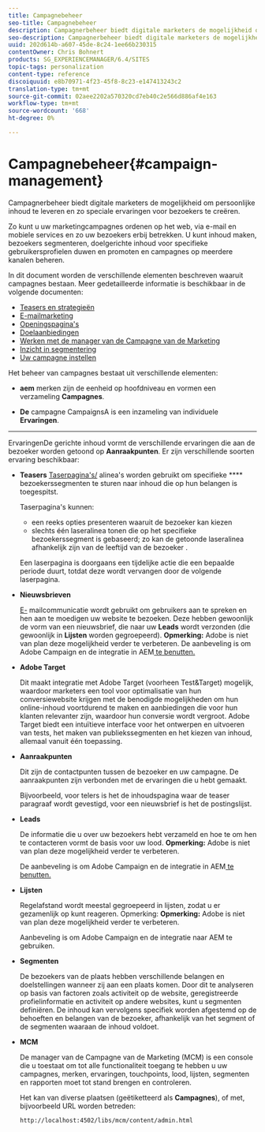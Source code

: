 ```yaml
---
title: Campagnebeheer
seo-title: Campagnebeheer
description: Campagnerbeheer biedt digitale marketers de mogelijkheid om persoonlijke inhoud te leveren en zo speciale ervaringen voor bezoekers te creëren. Zo kunt u uw marketingcampagnes ordenen op het web, via e-mail en mobiele services en zo uw bezoekers erbij betrekken.
seo-description: Campagnerbeheer biedt digitale marketers de mogelijkheid om persoonlijke inhoud te leveren en zo speciale ervaringen voor bezoekers te creëren. Zo kunt u uw marketingcampagnes ordenen op het web, via e-mail en mobiele services en zo uw bezoekers erbij betrekken.
uuid: 202d614b-a607-45de-8c24-1ee66b230315
contentOwner: Chris Bohnert
products: SG_EXPERIENCEMANAGER/6.4/SITES
topic-tags: personalization
content-type: reference
discoiquuid: e8b70971-4f23-45f8-8c23-e147413243c2
translation-type: tm+mt
source-git-commit: 02aee2202a570320cd7eb40c2e566d886af4e163
workflow-type: tm+mt
source-wordcount: '668'
ht-degree: 0%

---
```



# Campagnebeheer{#campaign-management}

Campagnerbeheer biedt digitale marketers de mogelijkheid om persoonlijke inhoud te leveren en zo speciale ervaringen voor bezoekers te creëren.

Zo kunt u uw marketingcampagnes ordenen op het web, via e-mail en mobiele services en zo uw bezoekers erbij betrekken. U kunt inhoud maken, bezoekers segmenteren, doelgerichte inhoud voor specifieke gebruikersprofielen duwen en promoten en campagnes op meerdere kanalen beheren.

In dit document worden de verschillende elementen beschreven waaruit campagnes bestaan. Meer gedetailleerde informatie is beschikbaar in de volgende documenten:

* [Teasers en strategieën](/help/sites-classic-ui-authoring/classic-personalization-campaigns-teasers-strategy.md)
* [E-mailmarketing](/help/sites-classic-ui-authoring/classic-personalization-campaigns-email.md)
* [Openingspagina&#39;s](/help/sites-classic-ui-authoring/classic-personalization-campaigns-landingpage.md)
* [Doelaanbiedingen](/help/sites-classic-ui-authoring/classic-personalization-campaigns-target-offers.md)
* [Werken met de manager van de Campagne van de Marketing](/help/sites-classic-ui-authoring/classic-personalization-campaigns-mktg-manager.md)
* [Inzicht in segmentering](/help/sites-classic-ui-authoring/classic-personalization-campaigns-segmentation.md)
* [Uw campagne instellen](/help/sites-classic-ui-authoring/classic-personalization-campaigns-setting-up-your.md)

Het beheer van campagnes bestaat uit verschillende elementen:

* **aem**
merken zijn de eenheid op hoofdniveau en vormen een verzameling 
**Campagnes**.

* **De**
campagne CampaignsA is een inzameling van individuele 
**Ervaringen**.

* ****
ErvaringenDe gerichte inhoud vormt de verschillende ervaringen die aan de bezoeker worden getoond op 
**Aanraakpunten**. Er zijn verschillende soorten ervaring beschikbaar:

   * **Teasers**
      [Taserpagina&#39;s/](#teasers) alinea&#39;s worden gebruikt om specifieke  **** bezoekerssegmenten te sturen naar inhoud die op hun belangen is toegespitst.

      Taserpagina&#39;s kunnen:

      * een reeks opties presenteren waaruit de bezoeker kan kiezen
      * slechts één laseralinea tonen die op het specifieke bezoekerssegment is gebaseerd; zo kan de getoonde laseralinea afhankelijk zijn van de leeftijd van de bezoeker .

      Een laserpagina is doorgaans een tijdelijke actie die een bepaalde periode duurt, totdat deze wordt vervangen door de volgende laserpagina.

   * **Nieuwsbrieven**

      [E-](#emailmarketing) mailcommunicatie wordt gebruikt om gebruikers aan te spreken en hen aan te moedigen uw website te bezoeken. Deze hebben gewoonlijk de vorm van een nieuwsbrief, die naar uw **Leads** wordt verzonden (die gewoonlijk in **Lijsten** worden gegroepeerd). **Opmerking:** Adobe is niet van plan deze mogelijkheid verder te verbeteren. De aanbeveling is om Adobe Campaign en de integratie in AEM[ te benutten.](/help/sites-administering/campaign.md)

   * **Adobe Target**

      Dit maakt integratie met Adobe Target (voorheen Test&amp;Target) mogelijk, waardoor marketers een tool voor optimalisatie van hun conversiewebsite krijgen met de benodigde mogelijkheden om hun online-inhoud voortdurend te maken en aanbiedingen die voor hun klanten relevanter zijn, waardoor hun conversie wordt vergroot. Adobe Target biedt een intuïtieve interface voor het ontwerpen en uitvoeren van tests, het maken van publiekssegmenten en het kiezen van inhoud, allemaal vanuit één toepassing.


* **Aanraakpunten**

   Dit zijn de contactpunten tussen de bezoeker en uw campagne. De aanraakpunten zijn verbonden met de ervaringen die u hebt gemaakt.

   Bijvoorbeeld, voor telers is het de inhoudspagina waar de teaser paragraaf wordt gevestigd, voor een nieuwsbrief is het de postingslijst.

* **Leads**

   De informatie die u over uw bezoekers hebt verzameld en hoe te om hen te contacteren vormt de basis voor uw lood. **Opmerking:** Adobe is niet van plan deze mogelijkheid verder te verbeteren.

   De aanbeveling is om Adobe Campaign en de integratie in AEM[ te benutten.](/help/sites-administering/campaign.md)

* **Lijsten**

   Regelafstand wordt meestal gegroepeerd in lijsten, zodat u er gezamenlijk op kunt reageren. Opmerking: **Opmerking:** Adobe is niet van plan deze mogelijkheid verder te verbeteren.

   Aanbeveling is om Adobe Campaign en de integratie naar AEM te gebruiken.[](/help/sites-administering/campaign.md)

* **Segmenten**

   De bezoekers van de plaats hebben verschillende belangen en doelstellingen wanneer zij aan een plaats komen. Door dit te analyseren op basis van factoren zoals activiteit op de website, geregistreerde profielinformatie en activiteit op andere websites, kunt u segmenten definiëren. De inhoud kan vervolgens specifiek worden afgestemd op de behoeften en belangen van de bezoeker, afhankelijk van het segment of de segmenten waaraan de inhoud voldoet.

* **MCM**

   De manager van de Campagne van de Marketing (MCM) is een console die u toestaat om tot alle functionaliteit toegang te hebben u uw campagnes, merken, ervaringen, touchpoints, lood, lijsten, segmenten en rapporten moet tot stand brengen en controleren.

   Het kan van diverse plaatsen (geëtiketteerd als **Campagnes**), of met, bijvoorbeeld URL worden betreden:

   `http://localhost:4502/libs/mcm/content/admin.html`

